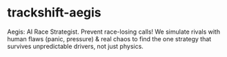 # trackshift-aegis
Aegis: AI Race Strategist. Prevent race-losing calls! We simulate rivals with human flaws (panic, pressure) &amp; real chaos to find the one strategy that survives unpredictable drivers, not just physics.
